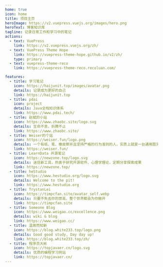 ```yaml
---
home: true
icon: home
title: 项目主页
heroImage: https://v2.vuepress.vuejs.org/images/hero.png
heroText: 博客知识库
tagline: 记录日常工作和学习中的笔记
actions:
  - text: VuePress
    link: https://v2.vuepress.vuejs.org/zh/
  - text: VuePress Theme Hope
    link: https://vuepress-theme-hope.github.io/v2/zh/
    type: primary
  - text: vuepress-theme-reco
    link: https://vuepress-theme-reco.recoluan.com/

features:
  - title: 学习笔记
    icon: https://haijunit.top/images/avatar.png
    details: 记录成为更好的自己
    link: https://haijunit.top
  - title: pdai
    icon: project
    details: Java全栈知识体系
    link: https://www.pdai.tech/
  - title: 赵斌的小站
    icon: https://www.zhaobc.site/logo.svg
    details: 生命不息，折腾不止
    link: https://www.zhaobc.site/
  - title: Weiser的个站
    icon: https://weiser.fun/logo.png
    details: 一个有纸、笔、橡皮擦并且坚持严格的行为准则的人，实质上就是一台通用图灵机
    link: https://weiser.fun/
  - title: LearnData 开源笔记
    icon: https://newzone.top/logo.svg
    details: 迷信新工具，热衷于研究开源软件、心理学理论，定期分享探索成果
    link: https://newzone.top/
  - title: heStudio
    icon: https://www.hestudio.org/logo.svg
    details: Welcome to the pit!
    link: https://www.hestudio.org
  - title: TrystanLei
    icon: https://timpcfan.site/avatar_self.webp
    details: 只要不失去你的崇高，整个世界都会为你敞开
    link: https://timpcfan.site
  - title: Someone Blog
    icon: https://www.weigao.cc/excellence.png
    details: wiki & blog
    link: https://www.weigao.cc/
  - title: 温故而知新
    icon: https://blog.white233.top/logo.png
    details: Good good study, Day day up!
    link: https://blog.white233.top/zh/
  - title: 程序员大彬
    icon: https://topjavaer.cn/logo.svg
    details: 优质的编程学习网站
    link: https://topjavaer.cn/
---
```


